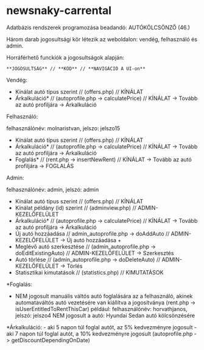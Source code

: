 # newsnaky-carrental
Adatbázis rendszerek programozása beadandó: AUTÓKÖLCSÖNZŐ (46.)


Három darab jogosultsági kör létezik az weboldalon: vendég, felhasználó és admin.

Horráférhető funckiók a jogosultságok alapján:

    **JOGOSULTSÁG** // **KÓD** // **NAVIGÁCIÓ A UI-on**
Vendég: 
-	Kínálat	autó típus szerint // (offers.php) // KÍNÁLAT
-	Árkalkuláció* // (autoprofile.php -> calculatePrice) // KÍNÁLAT -> Tovább az autó profiljára -> Árkalkuláció



Felhasználó:

felhasználónév: molnaristvan, jelszo: jelszo15

-	Kínálat	autó típus szerint // (offers.php) // KÍNÁLAT
-	Árkalkuláció* // (autoprofile.php -> calculatePrice) // KÍNÁLAT -> Tovább az autó profiljára -> Árkalkuláció
-	Foglalás*	// (rent.php -> insertNewRent) // KÍNÁLAT -> Tovább az autó profiljára -> FOGLALÁS



Admin: 

felhasználónév: admin, jelszó: admin
-	Kínálat	autó típus szerint // (offers.php) // KÍNÁLAT
-	Kínálat példány (id) szerint	// (adminview.php) // ADMIN-KEZELŐFELÜLET
-	Árkalkuláció* // (autoprofile.php -> calculatePrice) // KÍNÁLAT -> Tovább az autó profiljára -> Árkalkuláció
-	Új autó hozzáadása	// admin_autoprofile.php -> doAddAuto // ADMIN-KEZELŐFELÜLET -> Új autó hozzáadása +
-	Meglévő autó szerkesztése	// (admin_autoprofile.php -> doEditExistingAuto) // ADMIN-KEZELŐFELÜLET -> Szerkesztés
-	Autó törlése // (admin_autoprofile.php -> doDeleteAuto) // ADMIN-KEZELŐFELÜLET -> Törlés
-	Statisztikai kimutatások // (statistics.php) // KIMUTATÁSOK



*Foglalás:
- NEM jogosult manuális váltós autó foglalására az a felhasználó, akinek automataváltós autó vezetésére van kiállítva a jogosítványa		(rent.php -> isUserEntitledToRentThisCar)
például:
    felhasználónév: horvathjanos, jelszó: jelszo4 
    NEM jogosult a 
	  autó: Hyundai Sedan autó kölcsönzésére


*Árkalkuláció:
	- aki 5 napon túl foglal autót, az 5% kedvezményre jogosult
	- aki 7 napon túl foglal autót, a 10% kedvezményre jogosult  (autoprofile.php -> getDiscountDependingOnDate)
